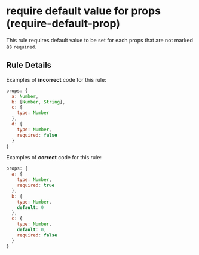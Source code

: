 # require default value for props (require-default-prop)

This rule requires default value to be set for each props that are not marked as `required`.

## Rule Details

Examples of **incorrect** code for this rule:

```js
props: {
  a: Number,
  b: [Number, String],
  c: {
    type: Number
  },
  d: {
    type: Number,
    required: false
  }
}
```

Examples of **correct** code for this rule:

```js
props: {
  a: {
    type: Number,
    required: true
  },
  b: {
    type: Number,
    default: 0
  },
  c: {
    type: Number,
    default: 0,
    required: false
  }
}
```
